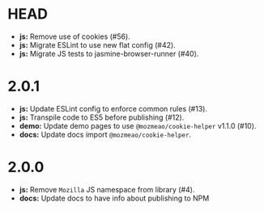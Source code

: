 # HEAD

-   **js:** Remove use of cookies (#56).
-   **js:** Migrate ESLint to use new flat config (#42).
-   **js:** Migrate JS tests to jasmine-browser-runner (#40).

# 2.0.1

-   **js:** Update ESLint config to enforce common rules (#13).
-   **js:** Transpile code to ES5 before publishing (#12).
-   **demo:** Update demo pages to use `@mozmeao/cookie-helper` v1.1.0 (#10).
-   **docs:** Update docs import `@mozmeao/cookie-helper`.

# 2.0.0

-   **js:** Remove `Mozilla` JS namespace from library (#4).
-   **docs:** Update docs to have info about publishing to NPM
